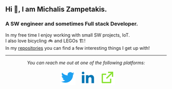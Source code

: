 ## Hi 👋, I am Michalis Zampetakis.
### A SW engineer and sometimes Full stack Developer.
In my free time I enjoy working with small SW projects, IoT.  
I also love bicycling 🚲 and LEGOs 🏗!  
In my [repositories](https://github.com/mzampetakis?tab=repositories) you can find a few interesting things I get up with!

<hr>
<p align="center">
  <i>You can reach me out at one of the following platforms:</i>
  <p align="center">
    <a href="https://twitter.com/mzampetakis" alt="Twitter"><img src="https://raw.githubusercontent.com/mzampetakis/mzampetakis/master/assets/twitter-fill.svg" style="margin-left:10px"></a>
    <a href="https://www.linkedin.com/in/mzampetakis" alt="Linkedin"><img src="https://raw.githubusercontent.com/mzampetakis/mzampetakis/master/assets/linkedin-fill.svg" style="margin-left:10px"></a>
    <a href="http://mzampetakis.com" alt="My site"><img src="https://raw.githubusercontent.com/mzampetakis/mzampetakis/master/assets/external-link-line.svg" style="margin-left:10px"></a>
  </p>
</p>

